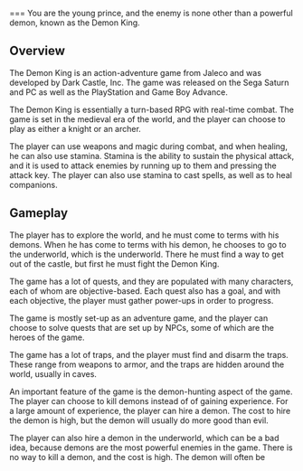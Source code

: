 
===
You are the young prince, and the enemy is none other than a powerful demon, known as the Demon King.

## Overview

The Demon King is an action-adventure game from Jaleco and was developed by Dark Castle, Inc. The game was released on the Sega Saturn and PC as well as the PlayStation and Game Boy Advance.

The Demon King is essentially a turn-based RPG with real-time combat. The game is set in the medieval era of the world, and the player can choose to play as either a knight or an archer.

The player can use weapons and magic during combat, and when healing, he can also use stamina. Stamina is the ability to sustain the physical attack, and it is used to attack enemies by running up to them and pressing the attack key. The player can also use stamina to cast spells, as well as to heal companions.

## Gameplay

The player has to explore the world, and he must come to terms with his demons. When he has come to terms with his demon, he chooses to go to the underworld, which is the underworld. There he must find a way to get out of the castle, but first he must fight the Demon King.

The game has a lot of quests, and they are populated with many characters, each of whom are objective-based. Each quest also has a goal, and with each objective, the player must gather power-ups in order to progress.

The game is mostly set-up as an adventure game, and the player can choose to solve quests that are set up by NPCs, some of which are the heroes of the game.

The game has a lot of traps, and the player must find and disarm the traps. These range from weapons to armor, and the traps are hidden around the world, usually in caves.

An important feature of the game is the demon-hunting aspect of the game. The player can choose to kill demons instead of of gaining experience. For a large amount of experience, the player can hire a demon. The cost to hire the demon is high, but the demon will usually do more good than evil.

The player can also hire a demon in the underworld, which can be a bad idea, because demons are the most powerful enemies in the game. There is no way to kill a demon, and the cost is high. The demon will often be
